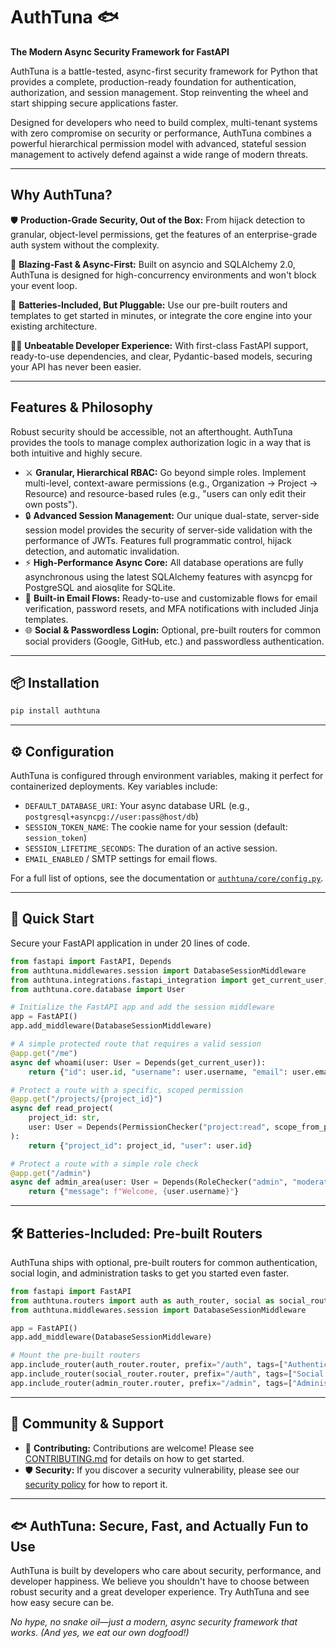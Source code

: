 # AuthTuna 🐟

**The Modern Async Security Framework for FastAPI**

AuthTuna is a battle-tested, async-first security framework for Python that provides a complete, production-ready foundation for authentication, authorization, and session management. Stop reinventing the wheel and start shipping secure applications faster.

Designed for developers who need to build complex, multi-tenant systems with zero compromise on security or performance, AuthTuna combines a powerful hierarchical permission model with advanced, stateful session management to actively defend against a wide range of modern threats.

---

## Why AuthTuna?

🛡️ **Production-Grade Security, Out of the Box:** From hijack detection to granular, object-level permissions, get the features of an enterprise-grade auth system without the complexity.

🚀 **Blazing-Fast & Async-First:** Built on asyncio and SQLAlchemy 2.0, AuthTuna is designed for high-concurrency environments and won't block your event loop.

🧩 **Batteries-Included, But Pluggable:** Use our pre-built routers and templates to get started in minutes, or integrate the core engine into your existing architecture.

👨‍💻 **Unbeatable Developer Experience:** With first-class FastAPI support, ready-to-use dependencies, and clear, Pydantic-based models, securing your API has never been easier.

---

## Features & Philosophy

Robust security should be accessible, not an afterthought. AuthTuna provides the tools to manage complex authorization logic in a way that is both intuitive and highly secure.

- ⚔️ **Granular, Hierarchical RBAC:** Go beyond simple roles. Implement multi-level, context-aware permissions (e.g., Organization → Project → Resource) and resource-based rules (e.g., "users can only edit their own posts").
- 🔒 **Advanced Session Management:** Our unique dual-state, server-side session model provides the security of server-side validation with the performance of JWTs. Features full programmatic control, hijack detection, and automatic invalidation.
- ⚡ **High-Performance Async Core:** All database operations are fully asynchronous using the latest SQLAlchemy features with asyncpg for PostgreSQL and aiosqlite for SQLite.
- 📧 **Built-in Email Flows:** Ready-to-use and customizable flows for email verification, password resets, and MFA notifications with included Jinja templates.
- 🌐 **Social & Passwordless Login:** Optional, pre-built routers for common social providers (Google, GitHub, etc.) and passwordless authentication.

---

## 📦 Installation

```bash
pip install authtuna
```

---

## ⚙️ Configuration

AuthTuna is configured through environment variables, making it perfect for containerized deployments. Key variables include:

- `DEFAULT_DATABASE_URI`: Your async database URL (e.g., `postgresql+asyncpg://user:pass@host/db`)
- `SESSION_TOKEN_NAME`: The cookie name for your session (default: `session_token`)
- `SESSION_LIFETIME_SECONDS`: The duration of an active session.
- `EMAIL_ENABLED` / SMTP settings for email flows.

For a full list of options, see the documentation or [`authtuna/core/config.py`](authtuna/core/config.py).

---

## 🚀 Quick Start

Secure your FastAPI application in under 20 lines of code.

```python
from fastapi import FastAPI, Depends
from authtuna.middlewares.session import DatabaseSessionMiddleware
from authtuna.integrations.fastapi_integration import get_current_user, PermissionChecker, RoleChecker
from authtuna.core.database import User

# Initialize the FastAPI app and add the session middleware
app = FastAPI()
app.add_middleware(DatabaseSessionMiddleware)

# A simple protected route that requires a valid session
@app.get("/me")
async def whoami(user: User = Depends(get_current_user)):
    return {"id": user.id, "username": user.username, "email": user.email}

# Protect a route with a specific, scoped permission
@app.get("/projects/{project_id}")
async def read_project(
    project_id: str,
    user: User = Depends(PermissionChecker("project:read", scope_from_path="project_id"))
):
    return {"project_id": project_id, "user": user.id}

# Protect a route with a simple role check
@app.get("/admin")
async def admin_area(user: User = Depends(RoleChecker("admin", "moderator"))):
    return {"message": f"Welcome, {user.username}"}
```

---

## 🛠️ Batteries-Included: Pre-built Routers

AuthTuna ships with optional, pre-built routers for common authentication, social login, and administration tasks to get you started even faster.

```python
from fastapi import FastAPI
from authtuna.routers import auth as auth_router, social as social_router, admin as admin_router
from authtuna.middlewares.session import DatabaseSessionMiddleware

app = FastAPI()
app.add_middleware(DatabaseSessionMiddleware)

# Mount the pre-built routers
app.include_router(auth_router.router, prefix="/auth", tags=["Authentication"])
app.include_router(social_router.router, prefix="/auth", tags=["Social Login"])
app.include_router(admin_router.router, prefix="/admin", tags=["Administration"])
```

---

## 🤝 Community & Support

- 🤝 **Contributing:** Contributions are welcome! Please see [CONTRIBUTING.md](CONTRIBUTING.md) for details on how to get started.
- 🛡️ **Security:** If you discover a security vulnerability, please see our [security policy](SECURITY.md) for how to report it.

---

## 🐟 AuthTuna: Secure, Fast, and Actually Fun to Use

AuthTuna is built by developers who care about security, performance, and developer happiness. We believe you shouldn't have to choose between robust security and a great developer experience. Try AuthTuna and see how easy secure can be.

*No hype, no snake oil—just a modern, async security framework that works. (And yes, we eat our own dogfood!)*
